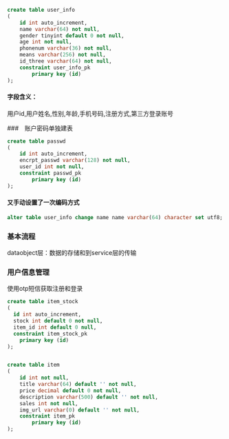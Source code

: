 ```sql
create table user_info
(
	id int auto_increment,
	name varchar(64) not null,
	gender tinyint default 0 not null,
	age int not null,
	phonenum varchar(36) not null,
	means varchar(256) not null,
	id_three varchar(64) not null,
	constraint user_info_pk
		primary key (id)
);
```
#### 字段含义：
用户id,用户姓名,性别,年龄,手机号码,注册方式,第三方登录账号

###　账户密码单独建表
```sql
create table passwd
(
	id int auto_increment,
	encrpt_passwd varchar(128) not null,
	user_id int not null,
	constraint passwd_pk
		primary key (id)
);
```
#### 又手动设置了一次编码方式
```sql
alter table user_info change name name varchar(64) character set utf8;
```
### 基本流程
dataobject层：数据的存储和到service层的传输
### 用户信息管理
使用otp短信获取注册和登录
```sql
create table item_stock
(
  id int auto_increment,
  stock int default 0 not null,
  item_id int default 0 null,
  constraint item_stock_pk
    primary key (id)
);
```
```sql

create table item
(
	id int not null,
	title varchar(64) default '' not null,
	price decimal default 0 not null,
	description varchar(500) default '' not null,
	sales int not null,
	img_url varchar(0) default '' not null,
	constraint item_pk
		primary key (id)
);
```